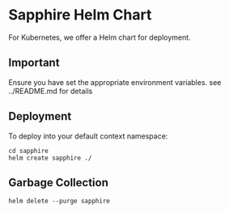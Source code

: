 # Sapphire Helm Chart

For Kubernetes, we offer a Helm chart for deployment.

## Important

Ensure you have set the appropriate environment variables.
see ../README.md for details

## Deployment

To deploy into your default context namespace:

```#!/bin/bash
cd sapphire
helm create sapphire ./
```

## Garbage Collection

```#!/bin/bash
helm delete --purge sapphire
```
